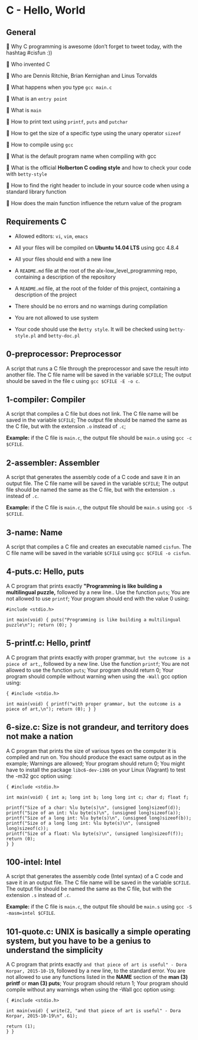 # C - Hello, World

## General

📌 Why C programming is awesome (don’t forget to tweet today, with the hashtag #cisfun :))

📌 Who invented C

📌 Who are Dennis Ritchie, Brian Kernighan and Linus Torvalds

📌 What happens when you type `gcc main.c`

📌 What is an `entry point`

📌 What is `main`

📌 How to print text using `printf`, `puts` and `putchar`

📌 How to get the size of a specific type using the unary operator `sizeof`

📌 How to compile using `gcc`

📌 What is the default program name when compiling with gcc

📌 What is the official **Holberton C coding style** and how to check your code with `betty-style`

📌 How to find the right header to include in your source code when using a standard library function

📌 How does the main function influence the return value of the program

## Requirements C

 * Allowed editors: `vi`, `vim`, `emacs`

 * All your files will be compiled on **Ubuntu 14.04 LTS** using gcc 4.8.4

 * All your files should end with a new line

 * A `README.md` file at the root of the alx-low\_level\_programming repo, containing a description of the repository

 * A `README.md` file, at the root of the folder of this project, containing a description of the project

 * There should be no errors and no warnings during compilation

 * You are not allowed to use system

 * Your code should use the `Betty style`. It will be checked using `betty-style.pl` and `betty-doc.pl`

## 0-preprocessor: Preprocessor

A script that runs a C file through the preprocessor and save the result into another file. The C file name will be saved in the variable `$CFILE`; The output should be saved in the file c using `gcc $CFILE -E -o c`.

## 1-compiler: Compiler

A script that compiles a C file but does not link. The C file name will be saved in the variable `$CFILE`; The output file should be named the same as the C file, but with the extension `.o` instead of `.c`;

**Example:** if the C file is `main.c`, the output file should be `main.o` using `gcc -c $CFILE`.

## 2-assembler: Assembler

A script that generates the assembly code of a C code and save it in an output file. The C file name will be saved in the variable `$CFILE`; The output file should be named the same as the C file, but with the extension `.s` instead of `.c`.

**Example:** if the C file is `main.c`, the output file should be `main.s` using `gcc -S $CFILE`.

## 3-name: Name

A script that compiles a C file and creates an executable named `cisfun`. The C file name will be saved in the variable `$CFILE` using `gcc $CFILE -o cisfun`.

## 4-puts.c: Hello, puts

A C program that prints exactly **"Programming is like building a multilingual puzzle,** followed by a new line.. Use the function `puts`; You are not allowed to use `printf`; Your program should end with the value 0 using:

```
#include <stdio.h>

int main(void) { puts("Programming is like building a multilingual puzzle\n"); return (0); }
```

## 5-printf.c: Hello, printf

A C program that prints exactly with proper grammar, `but the outcome is a piece of art,`, followed by a new line. Use the function `printf`; You are not allowed to use the function `puts`; Your program should return 0; Your program should compile without warning when using the `-Wall` gcc option using:

```
{ #include <stdio.h>

int main(void) { printf("with proper grammar, but the outcome is a piece of art,\n"); return (0); } }
```

## 6-size.c: Size is not grandeur, and territory does not make a nation

A C program that prints the size of various types on the computer it is compiled and run on. You should produce the exact same output as in the example; Warnings are allowed; Your program should return 0; You might have to install the package `libc6-dev-i386` on your Linux (Vagrant) to test the -m32 gcc option using:

```
{ #include <stdio.h>

int main(void) { int a; long int b; long long int c; char d; float f;

printf("Size of a char: %lu byte(s)\n", (unsigned long)sizeof(d));
printf("Size of an int: %lu byte(s)\n", (unsigned long)sizeof(a));
printf("Size of a long int: %lu byte(s)\n", (unsigned long)sizeof(b));
printf("Size of a long long int: %lu byte(s)\n", (unsigned long)sizeof(c));
printf("Size of a float: %lu byte(s)\n", (unsigned long)sizeof(f));
return (0);
} }
```

## 100-intel: Intel

A script that generates the assembly code (Intel syntax) of a C code and save it in an output file. The C file name will be saved in the variable `$CFILE`. The output file should be named the same as the C file, but with the extension `.s` instead of `.c`.

**Example:** if the C file is `main.c`, the output file should be `main.s` using `gcc -S -masm=intel $CFILE`.

## 101-quote.c: UNIX is basically a simple operating system, but you have to be a genius to understand the simplicity

A C program that prints exactly `and that piece of art is useful" - Dora Korpar, 2015-10-19`, followed by a new line, to the standard error. You are not allowed to use any functions listed in the **NAME** section of the **man (3) printf** or **man (3) puts**; Your program should return 1; Your program should compile without any warnings when using the -Wall gcc option using:

```
{ #include <stdio.h>

int main(void) { write(2, "and that piece of art is useful" - Dora Korpar, 2015-10-19\n", 61);

return (1);
} }
```

